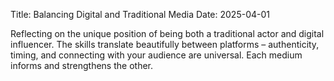 Title: Balancing Digital and Traditional Media
Date: 2025-04-01

Reflecting on the unique position of being both a traditional actor and digital influencer. The skills translate beautifully between platforms – authenticity, timing, and connecting with your audience are universal. Each medium informs and strengthens the other.
